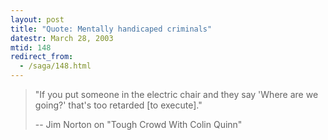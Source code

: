 ```yaml
---
layout: post
title: "Quote: Mentally handicaped criminals"
datestr: March 28, 2003
mtid: 148
redirect_from:
  - /saga/148.html
---
```


> "If you put someone in the electric chair and they say 'Where are we going?' that's too retarded [to execute]."
>
>-- Jim Norton on "Tough Crowd With Colin Quinn"
